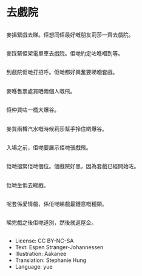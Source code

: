 # 去戲院

##
麥搵緊戲去睇。佢想同佢最好嘅朋友莉莎一齊去戲院。

##
麥踩緊佢架電單車去戲院。佢哋約定咗喺嗰到等。

##
到戲院佢哋打招呼。佢哋都好興奮要睇嗰套戲。

##
麥喺售票處買晒兩個人嘅飛。

##
佢仲買咗一桶大爆谷。

##
麥買兩樽汽水嘅時候莉莎幫手拎住啲爆谷。

##
入場之前，佢哋要展示佢哋張戲飛。

##
佢哋搵緊佢哋個位。個戲院好黑，因為套戲已經開始咗。

##
佢哋坐低去睇戲。

##
呢套係愛情戲，係佢哋睇戲最鍾意嘅種類。

##
睇完戲之後佢哋道別，然後就返屋企。

##
* License: CC BY-NC-SA
* Text: Espen Stranger-Johannessen
* Illustration: Aakanee
* Translation: Stephanie Hung
* Language: yue
